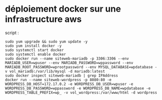 # déploiement docker sur une infrastructure aws

script :  

``sudo yum upgrade && sudo yum update -y ``  
``sudo yum install docker -y``  
``sudo systemctl start docker``  
``sudo systemctl enable docker``  
``sudo docker run --name siteweb-mariadb -p 3306:3306 --env MARIADB_USER=wpuser --env MARIADB_PASSWORD=wppassword --env MARIADB_ROOT_PASSWORD=wprootpassword --env MYSQL_DATABASE=wpdatabase -v vol_mariadb:/var/lib/mysql -d mariadb:latest``  
``sudo docker inspect siteweb-mariadb | grep IPAddress``  
``docker run --name siteweb-wordpress -p 8080:80 -e WORDPRESS_DB_HOST=172.17.0.2 -e WORDPRESS_DB_USER=wpuser -e WORDPRESS_DB_PASSWORD=wppassword -e WORDPRESS_DB_NAME=wpdatabase -e WORDPRESS_TABLE_PREFIX=wp_ -v vol_wordpress:/var/www/html -d wordpress``  
